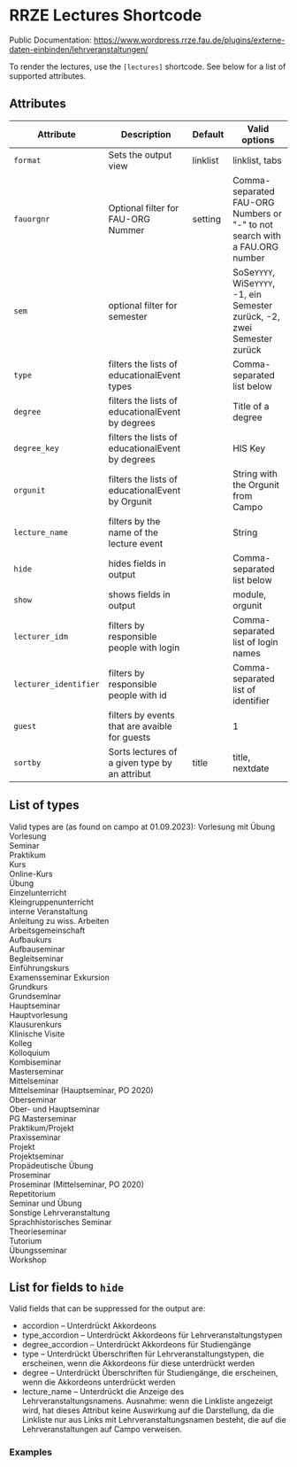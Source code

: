 # RRZE Lectures Shortcode

Public Documentation: https://www.wordpress.rrze.fau.de/plugins/externe-daten-einbinden/lehrveranstaltungen/


To render the lectures, use the `[lectures]` shortcode.
See below for a list of supported attributes.

## Attributes

| Attribute       | Description                                       |  Default | Valid options                       |
|-----------------|---------------------------------------------------|----------|-------------------------------------|
| `format`        | Sets the output view                              | linklist | linklist, tabs                      |
| `fauorgnr`      | Optional filter for FAU-ORG Nummer                | setting  | Comma-separated FAU-ORG Numbers or "-" to not search with a FAU.ORG number |
| `sem`           | optional filter for semester                      |          | SoSe`YYYY`, WiSe`YYYY`, -1, ein Semester zurück, -2, zwei Semester zurück  |
| `type`          | filters the lists of educationalEvent types       |          | Comma-separated list below          |
| `degree`        | filters the lists of educationalEvent by degrees  |          | Title of a degree      |
| `degree_key`    | filters the lists of educationalEvent by degrees  |          | HIS Key                             |
| `orgunit`	  | filters the lists of educationalEvent by Orgunit  |          | String with the Orgunit from Campo  |
| `lecture_name`  | filters by the name of the lecture event          |          | String                              |
| `hide`          | hides fields in output                            |          | Comma-separated list below          |
| `show`          | shows fields in output                            |          | module, orgunit                     |
| `lecturer_idm`  | filters by responsible people with login          |          | Comma-separated list of login names |
| `lecturer_identifier`  | filters by responsible people with id      |          | Comma-separated list of identifier  |
| `guest`         | filters by events that are avaible for guests     |          | 1                                   |
| `sortby`	  | Sorts lectures of a given type by an attribut     | title    | title, nextdate                     |  



## List of types

Valid types are (as found on campo at 01.09.2023):
    Vorlesung mit Übung  
    Vorlesung  
    Seminar  
    Praktikum  
    Kurs  
    Online-Kurs  
    Übung  
    Einzelunterricht  
    Kleingruppenunterricht  
    interne Veranstaltung  
    Anleitung zu wiss. Arbeiten  
    Arbeitsgemeinschaft  
    Aufbaukurs  
    Aufbauseminar  
    Begleitseminar  
    Einführungskurs  
    Examensseminar 
    Exkursion  
    Grundkurs  
    Grundseminar  
    Hauptseminar  
    Hauptvorlesung  
    Klausurenkurs  
    Klinische Visite  
    Kolleg  
    Kolloquium  
    Kombiseminar  
    Masterseminar  
    Mittelseminar  
    Mittelseminar (Hauptseminar, PO 2020)  
    Oberseminar  
    Ober- und Hauptseminar  
    PG Masterseminar  
    Praktikum/Projekt  
    Praxisseminar  
    Projekt  
    Projektseminar  
    Propädeutische Übung  
    Proseminar  
    Proseminar (Mittelseminar, PO 2020)  
    Repetitorium  
    Seminar und Übung  
    Sonstige Lehrveranstaltung  
    Sprachhistorisches Seminar  
    Theorieseminar  
    Tutorium  
    Übungsseminar  
    Workshop 

## List for fields to `hide`

Valid fields that can be suppressed for the output are:

* accordion – Unterdrückt Akkordeons
* type_accordion – Unterdrückt Akkordeons für Lehrveranstaltungstypen
* degree_accordion – Unterdrückt Akkordeons für Studiengänge
* type – Unterdrückt Überschriften für Lehrveranstaltungstypen, die erscheinen, wenn die Akkordeons für diese unterdrückt werden
* degree – Unterdrückt Überschriften für Studiengänge, die erscheinen, wenn die Akkordeons unterdrückt werden
* lecture_name – Unterdrückt die Anzeige des Lehrveranstaltungsnamens. Ausnahme: wenn die Linkliste angezeigt wird, hat dieses Attribut keine Auswirkung auf die Darstellung, da die Linkliste nur aus Links mit Lehrveranstaltungsnamen besteht, die auf die Lehrveranstaltungen auf Campo verweisen.



### Examples 